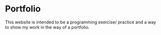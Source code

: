 # Portfolio

This website is intended to be a programming exercise/ practice and a way to show my work in the way of a portfolio.